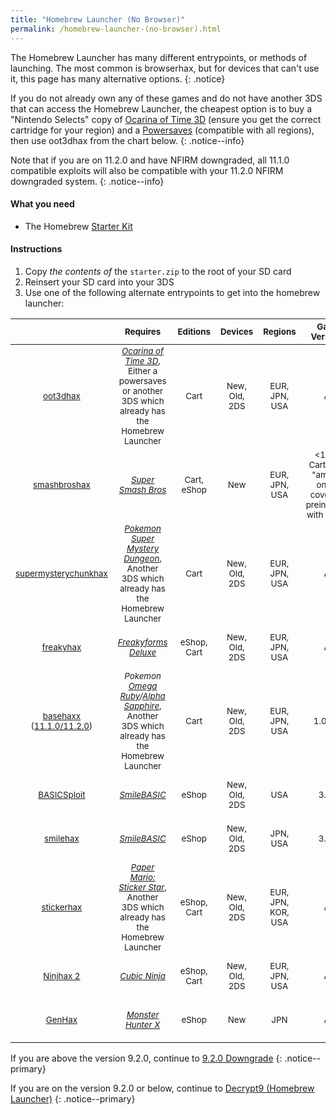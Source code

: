 ```yaml
---
title: "Homebrew Launcher (No Browser)"
permalink: /homebrew-launcher-(no-browser).html
---
```


The Homebrew Launcher has many different entrypoints, or methods of launching. The most common is browserhax, but for devices that can't use it, this page has many alternative options.
{: .notice}

If you do not already own any of these games and do not have another 3DS that can access the Homebrew Launcher, the cheapest option is to buy a "Nintendo Selects" copy of [Ocarina of Time 3D](https://amzn.to/2fkaKdp) (ensure you get the correct cartridge for your region) and a [Powersaves](https://amzn.to/2fb3VY7) (compatible with all regions), then use oot3dhax from the chart below.
{: .notice--info}

Note that if you are on 11.2.0 and have NFIRM downgraded, all 11.1.0 compatible exploits will also be compatible with your 11.2.0 NFIRM downgraded system.
{: .notice--info}

#### What you need

+ The Homebrew [Starter Kit](http://smealum.github.io/ninjhax2/starter.zip)

#### Instructions

1. Copy _the contents of_ the `starter.zip` to the root of your SD card
2. Reinsert your SD card into your 3DS
2. Use one of the following alternate entrypoints to get into the homebrew launcher:

| <sub> | <sub>Requires | <sub>Editions | <sub>Devices | <sub>Regions | <sub>Game Versions | <sub>System Versions |
|:-:|:-:|:-:|:-:|:-:|:-:|:-:|
| <sub>[oot3dhax](https://github.com/yellows8/oot3dhax) | <sub>[*Ocarina of Time 3D*](https://amzn.to/2fkaKdp), <br> Either a powersaves or another 3DS which already has the Homebrew Launcher | <sub>Cart | <sub>New, Old, 2DS | <sub>EUR, JPN, USA | <sub>All | <sub>9.0.0-X up to and including 11.2.0-X |
| <sub>[smashbroshax](https://gbatemp.net/threads/397194/) | <sub>[*Super Smash Bros*](https://amzn.to/2ftGA72) | <sub>Cart, eShop | <sub>New  | <sub>EUR, JPN, USA | <sub><1.1.3, <br> Carts with "amiibo" on the cover are preinstalled with v1.1.4 | <sub>9.0.0-X up to and including 11.2.0-X |
| <sub>[supermysterychunkhax](https://smd.salthax.org/) | <sub>[*Pokemon Super Mystery Dungeon*](https://amzn.to/2ebxZ75), <br> Another 3DS which already has the Homebrew Launcher | <sub>Cart | <sub>New, Old, 2DS | <sub>EUR, JPN, USA | <sub>All | <sub>9.9.0-X (USA/JPN) / 10.2.0-X (EUR) up to and including 11.0.0-X |
| <sub>[freakyhax](http://plutooo.github.io/freakyhax/) | <sub>[*Freakyforms Deluxe*](https://amzn.to/2f6eHO7) | <sub>eShop, Cart | <sub>New, Old, 2DS | <sub>EUR, JPN, USA | <sub>All | <sub>9.0.0-X up to and including 11.1.0-X |
| <sub>[basehaxx](http://mrnbayoh.github.io/basehaxx/) ([11.1.0/11.2.0](https://twitter.com/mrnbayoh/status/792842843438088194)) | <sub>*Pokemon [Omega Ruby](https://amzn.to/2eRILNQ)/[Alpha Sapphire](https://amzn.to/2ebGrmN)*, <br> Another 3DS which already has the Homebrew Launcher | <sub>Cart | <sub>New, Old, 2DS | <sub>EUR, JPN, USA | <sub>1.0, 1.4 | <sub>9.0.0-X up to and including 11.2.0-X |
| <sub>[BASICSploit](https://mrnbayoh.github.io/basicsploit/) | <sub>[*SmileBASIC*](https://www.nintendo.com/games/detail/eYURHNjVdfyrnA3OJGfmlMYIrJUzgOcv) | <sub>eShop | <sub>New, Old, 2DS | <sub>USA | <sub>3.2.1 | <sub>9.0.0-X up to and including 11.0.0-X |
| <sub>[smilehax](https://plutooo.github.io/smilehax/) | <sub>[*SmileBASIC*](https://www.nintendo.com/games/detail/eYURHNjVdfyrnA3OJGfmlMYIrJUzgOcv) | <sub>eShop | <sub>New, Old, 2DS | <sub>JPN, USA | <sub>3.3.1 | <sub>9.0.0-X up to and including 11.0.0-X |
| <sub>[stickerhax](https://github.com/yellows8/stickerhax) | <sub>[*Paper Mario: Sticker Star*](https://amzn.to/2f6aDx8), <br> Another 3DS which already has the Homebrew Launcher | <sub>eShop, Cart | <sub>New, Old, 2DS | <sub>EUR, JPN, KOR, USA | <sub>All | <sub>9.0.0-X up to and including 11.2.0-X |
| <sub>[Ninjhax 2](http://smealum.github.io/ninjhax2/) | <sub>[*Cubic Ninja*](https://amzn.to/2eRI1by) | <sub>eShop, Cart | <sub>New, Old, 2DS | <sub>EUR, JPN, USA | <sub>All | <sub>9.0.0-X up to and including 11.2.0-X |
| <sub>[GenHax](https://github.com/svanheulen/genhax_proxy_installer) | <sub>[*Monster Hunter X*](http://amzn.to/2gsk6Tk) | <sub>eShop | <sub>New | <sub>JPN | <sub>All | <sub>9.9.0-X up to and including 11.2.0-X |

<script type="text/javascript">
amzn_assoc_placement = "adunit0";
amzn_assoc_tracking_id = "plailect-20";
amzn_assoc_ad_mode = "manual";
amzn_assoc_ad_type = "smart";
amzn_assoc_marketplace = "amazon";
amzn_assoc_region = "US";
amzn_assoc_title = "";
amzn_assoc_linkid = "718ad647bc3d1b8f8c44b3a1f34bc235";
amzn_assoc_search_bar = "false";
amzn_assoc_asins = "B01AC3ZDCE,B00DD0B1R0,B00YC7DZP4,B00IVJ1M7M,B008YYSBR8,B004SG211I,B00KI2OZ9M,B00K848IH0";
</script>
<script src="//z-na.amazon-adsystem.com/widgets/onejs?MarketPlace=US"></script>

If you are above the version 9.2.0, continue to [9.2.0 Downgrade](9.2.0-downgrade)
{: .notice--primary}

If you are on the version 9.2.0 or below, continue to [Decrypt9 (Homebrew Launcher)](decrypt9-(homebrew-launcher))
{: .notice--primary}
